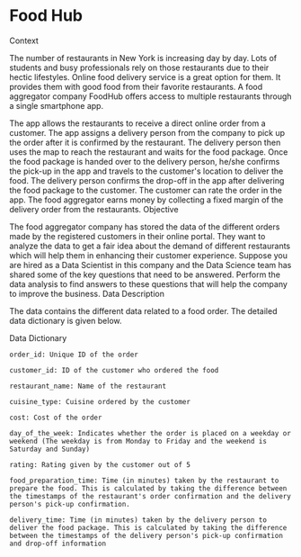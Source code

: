 # Food Hub
Context

The number of restaurants in New York is increasing day by day. Lots of students and busy professionals rely on those restaurants due to their hectic lifestyles. Online food delivery service is a great option for them. It provides them with good food from their favorite restaurants. A food aggregator company FoodHub offers access to multiple restaurants through a single smartphone app.

The app allows the restaurants to receive a direct online order from a customer. The app assigns a delivery person from the company to pick up the order after it is confirmed by the restaurant. The delivery person then uses the map to reach the restaurant and waits for the food package. Once the food package is handed over to the delivery person, he/she confirms the pick-up in the app and travels to the customer's location to deliver the food. The delivery person confirms the drop-off in the app after delivering the food package to the customer. The customer can rate the order in the app. The food aggregator earns money by collecting a fixed margin of the delivery order from the restaurants.
Objective

The food aggregator company has stored the data of the different orders made by the registered customers in their online portal. They want to analyze the data to get a fair idea about the demand of different restaurants which will help them in enhancing their customer experience. Suppose you are hired as a Data Scientist in this company and the Data Science team has shared some of the key questions that need to be answered. Perform the data analysis to find answers to these questions that will help the company to improve the business. 
Data Description

The data contains the different data related to a food order. The detailed data dictionary is given below.

Data Dictionary

    order_id: Unique ID of the order

    customer_id: ID of the customer who ordered the food

    restaurant_name: Name of the restaurant

    cuisine_type: Cuisine ordered by the customer

    cost: Cost of the order

    day_of_the_week: Indicates whether the order is placed on a weekday or weekend (The weekday is from Monday to Friday and the weekend is Saturday and Sunday)

    rating: Rating given by the customer out of 5

    food_preparation_time: Time (in minutes) taken by the restaurant to prepare the food. This is calculated by taking the difference between the timestamps of the restaurant's order confirmation and the delivery person's pick-up confirmation.

    delivery_time: Time (in minutes) taken by the delivery person to deliver the food package. This is calculated by taking the difference between the timestamps of the delivery person's pick-up confirmation and drop-off information
